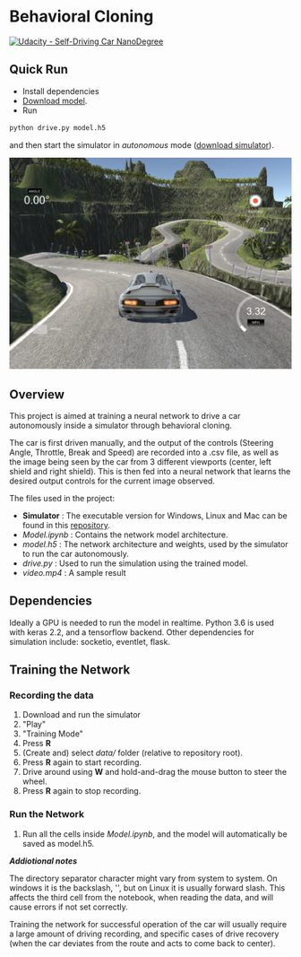 # Behavioral Cloning

[![Udacity - Self-Driving Car NanoDegree](https://s3.amazonaws.com/udacity-sdc/github/shield-carnd.svg)](http://www.udacity.com/drive)

Quick Run
---

* Install dependencies
* [Download model](https://drive.google.com/file/d/1wOHHasGP3zMBEGJmsXD9jYiH-7hTVMwU/view?usp=sharing).
* Run

```sh
python drive.py model.h5
```

and then start the simulator in *autonomous* mode ([download simulator]( https://github.com/udacity/self-driving-car-sim )).

![alt text](examples/sim_image.png)

Overview
---

This project is aimed at training a neural network to drive a car autonomously inside a simulator through behavioral cloning. 

The car is first driven manually, and the output of the controls (Steering Angle, Throttle, Break and Speed) are recorded into a .csv file, as well as the image being seen by the car from 3 different viewports (center, left shield and right shield). This is then fed into a neural network that learns the desired output controls for the current image observed. 

The files used in the project:

* **Simulator** : The executable version for Windows, Linux and Mac can be found in this [repository]( https://github.com/udacity/self-driving-car-sim ). 
* *Model.ipynb* : Contains the network model architecture. 
* *model.h5* : The network architecture and weights, used by the simulator to run the car autonomously. 
* *drive.py* : Used to run the simulation using the trained model. 
* *video.mp4* : A sample result

Dependencies
---

Ideally a GPU is needed to run the model in realtime. Python 3.6 is used with keras 2.2, and a tensorflow backend. Other dependencies for simulation include: socketio, eventlet, flask. 

Training the Network
---

### Recording the data

1. Download and run the simulator
2. "Play"
3. "Training Mode"
4. Press **R**
5. (Create and) select *data/* folder (relative to repository root).
6. Press **R** again to start recording. 
7. Drive around using **W** and hold-and-drag the mouse button to steer the wheel. 
8. Press **R** again to stop recording. 

### Run the Network

1. Run all the cells inside *Model.ipynb*, and the model will automatically be saved as model.h5. 

***Addiotional notes***

The directory separator character might vary from system to system. On windows it is the backslash, '\', but on Linux it is usually forward slash. This affects the third cell from the notebook, when reading the data, and will cause errors if not set correctly. 

Training the network for successful operation of the car will usually require a large amount of driving recording, and specific cases of drive recovery (when the car deviates from the route and acts to come back to center). 
